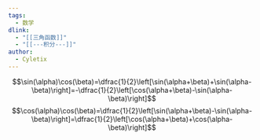 ```yaml
---
tags:
  - 数学
dlink:
  - "[[三角函数]]"
  - "[[---积分---]]"
author:
  - Cyletix
---
```

$$\sin(\alpha)\cos(\beta)=\dfrac{1}{2}\left[\sin(\alpha+\beta)+\sin(\alpha-\beta)\right]=-\dfrac{1}{2}\left[\cos(\alpha+\beta)-\sin(\alpha-\beta)\right]$$
$$\cos(\alpha)\cos(\beta)=\dfrac{1}{2}\left[\sin(\alpha+\beta)-\sin(\alpha-\beta)\right]=\dfrac{1}{2}\left[\cos(\alpha+\beta)+\cos(\alpha-\beta)\right]$$
